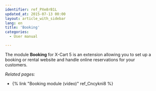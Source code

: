 ```yaml
---
identifier: ref_PXe8rB1L
updated_at: 2015-07-13 00:00
layout: article_with_sidebar
lang: en
title: 'Booking'
categories:
  - User manual

---
```



The module **Booking** for X-Cart 5 is an extension allowing you to set up a booking or rental website and handle online reservations for your customers. 

_Related pages:_

*   {% link "Booking module (video)" ref_Cncykni8 %}